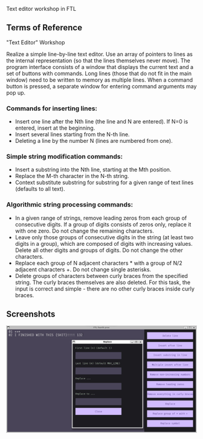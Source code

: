 Text editor workshop in FTL
## Terms of Reference

"Text Editor" Workshop

Realize a simple line-by-line text editor. Use an array of pointers to lines as the internal representation (so that the lines themselves never move).
The program interface consists of a window that displays the current text and a set of buttons with commands. Long lines (those that do not fit in the main window) need to be written to memory as multiple lines.
When a command button is pressed, a separate window for entering command arguments may pop up.

### Commands for inserting lines:
* Insert one line after the Nth line (the line and N are entered). If N=0 is entered, insert at the beginning.
* Insert several lines starting from the N-th line.
* Deleting a line by the number N (lines are numbered from one).

### Simple string modification commands:
* Insert a substring into the Nth line, starting at the Mth position.
* Replace the M-th character in the N-th string.
* Context substitute substring for substring for a given range of text lines (defaults to all text).

### Algorithmic string processing commands:
* In a given range of strings, remove leading zeros from each group of consecutive digits. If a group of digits consists of zeros only, replace it with one zero. Do not change the remaining characters.
* Leave only those groups of consecutive digits in the string (at least two digits in a group), which are composed of digits with increasing values. Delete all other digits and groups of digits. Do not change the other characters.
* Replace each group of N adjacent characters * with a group of N/2 adjacent characters +. Do not change single asterisks.
* Delete groups of characters between curly braces from the specified string. The curly braces themselves are also deleted. For this task, the input is correct and simple - there are no other curly braces inside curly braces.

## Screenshots

![Screenshot](./screenshots/1.jpg)